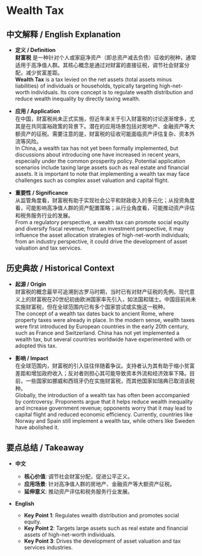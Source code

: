 # Wealth Tax

## 中文解释 / English Explanation

* **定义 / Definition**  
  **财富税** 是一种针对个人或家庭净资产（即总资产减去负债）征收的税种，通常适用于高净值人群。其核心概念是通过对财富的直接征税，调节社会财富分配，减少贫富差距。  
  **Wealth Tax** is a tax levied on the net assets (total assets minus liabilities) of individuals or households, typically targeting high-net-worth individuals. Its core concept is to regulate wealth distribution and reduce wealth inequality by directly taxing wealth.

* **应用 / Application**  
  在中国，财富税尚未正式实施，但近年来关于引入财富税的讨论逐渐增多，尤其是在共同富裕政策的背景下。潜在的应用场景包括对房地产、金融资产等大额资产的征税。需要注意的是，财富税的征收可能面临资产评估复杂、资本外流等风险。  
  In China, a wealth tax has not yet been formally implemented, but discussions about introducing one have increased in recent years, especially under the common prosperity policy. Potential application scenarios include taxing large assets such as real estate and financial assets. It is important to note that implementing a wealth tax may face challenges such as complex asset valuation and capital flight.

* **重要性 / Significance**  
  从监管角度看，财富税有助于实现社会公平和财政收入的多元化；从投资角度看，可能影响高净值人群的资产配置策略；从行业角度看，可能推动资产评估和税务服务行业的发展。  
  From a regulatory perspective, a wealth tax can promote social equity and diversify fiscal revenue; from an investment perspective, it may influence the asset allocation strategies of high-net-worth individuals; from an industry perspective, it could drive the development of asset valuation and tax services.

## 历史典故 / Historical Context

* **起源 / Origin**  
  财富税的概念最早可追溯到古罗马时期，当时已有对财产征税的先例。现代意义上的财富税在20世纪初由欧洲国家率先引入，如法国和瑞士。中国目前尚未实施财富税，但在全球范围内已有多个国家尝试或实施这一税种。  
  The concept of a wealth tax dates back to ancient Rome, where property taxes were already in place. In the modern sense, wealth taxes were first introduced by European countries in the early 20th century, such as France and Switzerland. China has not yet implemented a wealth tax, but several countries worldwide have experimented with or adopted this tax.

* **影响 / Impact**  
  在全球范围内，财富税的引入往往伴随着争议。支持者认为其有助于缩小贫富差距和增加政府收入；反对者则担心其可能导致资本外流和经济效率下降。目前，一些国家如挪威和西班牙仍在实施财富税，而其他国家如瑞典已取消该税种。  
  Globally, the introduction of a wealth tax has often been accompanied by controversy. Proponents argue that it helps reduce wealth inequality and increase government revenue; opponents worry that it may lead to capital flight and reduced economic efficiency. Currently, countries like Norway and Spain still implement a wealth tax, while others like Sweden have abolished it.

## 要点总结 / Takeaway

* **中文**  
  - **核心价值**: 调节社会财富分配，促进公平正义。  
  - **应用场景**: 针对高净值人群的房地产、金融资产等大额资产征税。  
  - **延伸意义**: 推动资产评估和税务服务行业发展。

* **English**  
  - **Key Point 1**: Regulates wealth distribution and promotes social equity.  
  - **Key Point 2**: Targets large assets such as real estate and financial assets of high-net-worth individuals.  
  - **Key Point 3**: Drives the development of asset valuation and tax services industries.